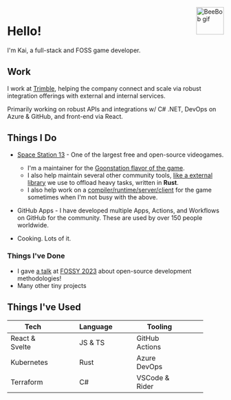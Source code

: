 <img class="inline" align="right" width="64px" alt="BeeBob gif" src="/images/beebob.gif" />

# Hello!

I'm Kai, a full-stack and FOSS game developer.

## Work

I work at [Trimble](https://trimble.com), helping the company connect and scale via robust integration offerings with external and internal services.

Primarily working on robust APIs and integrations w/ C# .NET, DevOps on Azure & GitHub, and front-end via React.

## Things I Do

- [Space Station 13](https://spacestation13.com/) - One of the largest free and open-source videogames.

    - I'm a maintainer for the [Goonstation flavor of the game](https://github.com/goonstation/goonstation).
    - I also help maintain several other community tools, [like a external library](https://github.com/tgstation/rust-g) we use to offload heavy tasks, written in **Rust**.
    - I also help work on a [compiler/runtime/server/client](https://github.com/OpenDreamProject/OpenDream) for the game sometimes when I'm not busy with the above.

- GitHub Apps - I have developed multiple Apps, Actions, and Workflows on GitHub for the community. These are used by over 150 people worldwide.

- Cooking. Lots of it.

### Things I've Done

- I gave [a talk](https://2023.fossy.us/schedule/presentation/92/index.html) at [FOSSY 2023](https://2023.fossy.us) about open-source development methodologies!
- Many other tiny projects

## Things I've Used

<style>
    table, th, td {
    padding-right: 3em;
    }
</style>

| Tech           | Language | Tooling        |
| -------------- | -------- | -------------- |
| React & Svelte | JS & TS  | GitHub Actions |
| Kubernetes     | Rust     | Azure DevOps   |
| Terraform      | C#       | VSCode & Rider |
